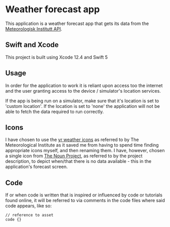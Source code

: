 
# Weather forecast app

This application is a weather forecast app that gets its data from the [Meteorologisk Institutt API](https://api.met.no/weatherapi/locationforecast/2.0).


## Swift and Xcode

This project is built using Xcode 12.4 and Swift 5 

## Usage

In order for the application to work it is reliant upon access too the internet and the user granting access to the device / simulator's location services. 

If the app is being run on a simulator, make sure that it's location is set to 'custom location'. If the location is set to 'none' the application will not be able to fetch the data required to run correctly.

## Icons
I have chosen to use the [yr weather icons](https://github.com/nrkno/yr-weather-symbols) as referred to by The Meteorological Institute as it saved me from having to spend time finding appropriate icons myself, and then renaming them. I have, however, chosen a single icon from [The Noun Project](https://thenounproject.com/), as referred to by the project description, to depict when/that there is no data available - this in the application's forecast screen. 


## Code
If or when code is written that is inspired or influenced by code or tutorials found online, it will be referred to via comments in the code files where said code appears, like so:
```
// reference to asset
code {}
```

